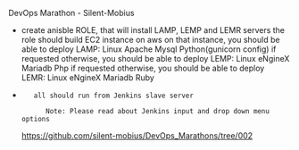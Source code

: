 
DevOps Marathon - Silent-Mobius

-    create anisble ROLE, that will install LAMP, LEMP and LEMR servers
        the role should build EC2 instance on aws
            on that instance, you should be able to deploy LAMP: Linux Apache Mysql Python(gunicorn config)
            if requested otherwise, you should be able to deploy LEMP: Linux eNgineX Mariadb Php
            if requested otherwise, you should be able to deploy LEMR: Linux eNgineX Mariadb Ruby
-        all should run from Jenkins slave server

            Note: Please read about Jenkins input and drop down menu options

	https://github.com/silent-mobius/DevOps_Marathons/tree/002


